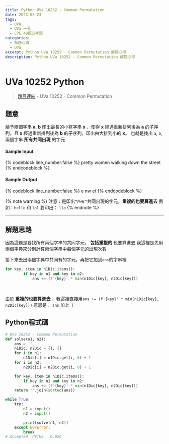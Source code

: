 ```yaml
---
title: Python UVa 10252 - Common Permutation
date: 2023-05-23
tags:
  - UVa
  - UVa 一星
  - CPE 49題必考題
categories:
  - 解題心得
  - UVa
excerpt: Python UVa 10252 - Common Permutation 解題心得
description: Python UVa 10252 - Common Permutation 解題心得
---
```

# UVa 10252 Python

>[題目連結](https://onlinejudge.org/index.php?option=onlinejudge&Itemid=8&page=show_problem&problem=1193) - UVa 10252 - Common Permutation


## 題意
給予兩個字串 **a**, **b** 印出最長的小寫字串 **x** ，使得 **x** 經過重新排列後為 **a** 的子序列，且 **x** 經過重新排列後為 **b** 的子序列，印出由大排到小的 **x**。
也就是找出 `a`, `b`, 兩個字串 **所有共同出現** 的字元

#### Sample Input 
{% codeblock line_number:false %}
pretty
women
walking
down
the
street
{% endcodeblock %}

#### Sample Output 
{% codeblock line_number:false %}
e
nw
et
{% endcodeblock %}

{% note warning %}
注意：是印出`“所有”`共同出現的字元，**重複的也要算進去**
例如：`hello` 和 `lol` 要印出： `llo`
{% endnote %}

---

## 解題思路
因為這題是要找所有兩個字串的共同字元， **包括重複的** 也要算進去
我這裡是先用兩個字典來分別計算兩個字串中每個字元的出現次數<br>

接下來去出兩個字典中共同有的字元，再把它加到`ans`的字串裡
```python
for key, item in n1Dic.items():
        if key in n1 and key in n2:
            ans += (f'{key}' * min(n1Dic[key], n2Dic[key]))
```
<br>

由於 **重複的也要算進去** ，我這裡直接用`ans += (f'{key}' * min(n1Dic[key], n2Dic[key]))`
意思是： `ans` 加上（ 
<br>



## Python程式碼
```python
# UVa 10252 - Common Permutation
def solve(n1, n2):
    ans = ''
    n1Dic, n2Dic = {}, {}
    for i in n1:
        n1Dic[i] = n1Dic.get(i, 0) + 1
    for i in n2:
        n2Dic[i] = n2Dic.get(i, 0) + 1

    for key, item in n1Dic.items():
        if key in n1 and key in n2:
            ans += (f'{key}' * min(n1Dic[key], n2Dic[key]))
    return ''.join(sorted(ans))

while True:
    try:
        n1 = input()
        n2 = input()

        print(solve(n1, n2))
    except EOFError:
        break
# Accepted	PYTH3	0.020
```